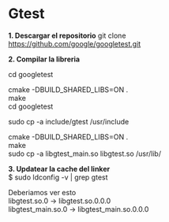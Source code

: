 Gtest
========
**1. Descargar el repositorio**
git clone https://github.com/google/googletest.git

**2. Compilar la libreria** 

cd googletest <br>

cmake -DBUILD_SHARED_LIBS=ON . <br>
make <br>
cd googletest <br>

sudo cp -a include/gtest /usr/include <br>

cmake -DBUILD_SHARED_LIBS=ON . <br>
make <br>
sudo cp -a libgtest_main.so libgtest.so /usr/lib/ <br>

**3. Updatear la cache del linker** <br>
$ sudo ldconfig -v | grep gtest <br>

Deberiamos ver esto <br>
libgtest.so.0 -> libgtest.so.0.0.0 <br>
libgtest_main.so.0 -> libgtest_main.so.0.0.0 <br>
